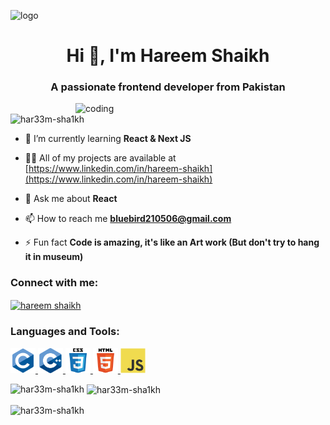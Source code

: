 ![logo](https://github.com/Har33m-Sha1kh/Har33m-Sha1kh/blob/main/githubBanner.png)
<h1 align="center">Hi 👋, I'm Hareem Shaikh</h1>
<h3 align="center">A passionate frontend developer from Pakistan</h3>
<img align="right" alt="coding" width="400" src="https://onlinegiftools.com/images/examples-onlinegiftools/jump-hello-transparent.gif">
<p align="left"> <img src="https://komarev.com/ghpvc/?username=har33m-sha1kh&label=Profile%20views&color=0e75b6&style=flat" alt="har33m-sha1kh" /> </p>

- 🌱 I’m currently learning **React & Next JS**

- 👨‍💻 All of my projects are available at [https://www.linkedin.com/in/hareem-shaikh](https://www.linkedin.com/in/hareem-shaikh)

- 💬 Ask me about **React**

- 📫 How to reach me **bluebird210506@gmail.com**

- ⚡ Fun fact **Code is amazing, it's like an Art work (But don't try to hang it in museum)**

<h3 align="left">Connect with me:</h3>
<p align="left">
<a href="https://linkedin.com/in/hareem shaikh" target="blank"><img align="center" src="https://raw.githubusercontent.com/rahuldkjain/github-profile-readme-generator/master/src/images/icons/Social/linked-in-alt.svg" alt="hareem shaikh" height="30" width="40" /></a>
</p>

<h3 align="left">Languages and Tools:</h3>
<p align="left"> <a href="https://www.cprogramming.com/" target="_blank" rel="noreferrer"> <img src="https://raw.githubusercontent.com/devicons/devicon/master/icons/c/c-original.svg" alt="c" width="40" height="40"/> </a> <a href="https://www.w3schools.com/cpp/" target="_blank" rel="noreferrer"> <img src="https://raw.githubusercontent.com/devicons/devicon/master/icons/cplusplus/cplusplus-original.svg" alt="cplusplus" width="40" height="40"/> </a> <a href="https://www.w3schools.com/css/" target="_blank" rel="noreferrer"> <img src="https://raw.githubusercontent.com/devicons/devicon/master/icons/css3/css3-original-wordmark.svg" alt="css3" width="40" height="40"/> </a> <a href="https://www.w3.org/html/" target="_blank" rel="noreferrer"> <img src="https://raw.githubusercontent.com/devicons/devicon/master/icons/html5/html5-original-wordmark.svg" alt="html5" width="40" height="40"/> </a> <a href="https://developer.mozilla.org/en-US/docs/Web/JavaScript" target="_blank" rel="noreferrer"> <img src="https://raw.githubusercontent.com/devicons/devicon/master/icons/javascript/javascript-original.svg" alt="javascript" width="40" height="40"/> </a> </p>

<p><img align="left" src="https://github-readme-stats.vercel.app/api/top-langs?username=har33m-sha1kh&show_icons=true&locale=en&layout=compact" alt="har33m-sha1kh" /></p>

<p>&nbsp;<img align="center" src="https://github-readme-stats.vercel.app/api?username=har33m-sha1kh&show_icons=true&locale=en" alt="har33m-sha1kh" /></p>

<p><img align="center" src="https://github-readme-streak-stats.herokuapp.com/?user=har33m-sha1kh&" alt="har33m-sha1kh" /></p>
